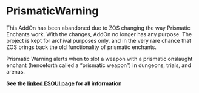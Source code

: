 # PrismaticWarning

This AddOn has been abandoned due to ZOS changing the way Prismatic Enchants work. With the changes, AddOn no longer has any purpose. The project is kept for archival purposes only, and in the very rare chance that ZOS brings back the old functionality of prismatic enchants.

Prismatic Warning alerts when to slot a weapon with a prismatic onslaught enchant (henceforth called a “prismatic weapon”) in dungeons, trials, and arenas. 

<b>See the <a href=https://www.esoui.com/downloads/info2985-PrismaticWarning.html>linked ESOUI page</a> for all information</b>
